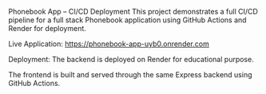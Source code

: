 Phonebook App – CI/CD Deployment
This project demonstrates a full CI/CD pipeline for a full stack Phonebook application using GitHub Actions and Render for deployment.

Live Application:
https://phonebook-app-uyb0.onrender.com

Deployment:
The backend is deployed on Render for educational purpose.

The frontend is built and served through the same Express backend using GitHub Actions.